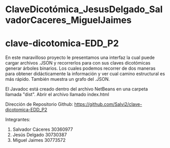 # ClaveDicotómica_JesusDelgado_SalvadorCaceres_MiguelJaimes
# clave-dicotomica-EDD_P2

En este maravilloso proyecto le presentamos una interfaz la cual puede cargar archivos .JSON y recorrerlos para con sus  claves dicotómicas generar árboles binarios. Los cuales podemos recorrer de dos maneras para obtener didácticamente la información y ver cual camino estructural es más rápido. También muestra un grafo del .JSON.

El Javadoc está creado dentro del archivo NetBeans en una carpeta llamada "dist". Abrir el archivo llamado index.html

Dirección de Repositorio Github: https://github.com/Salvi2/clave-dicotomica-EDD_P2

Integrantes:
1) Salvador Cáceres 30360977
2) Jesús Delgado 30730387
3) Miguel Jaimes 30773572
